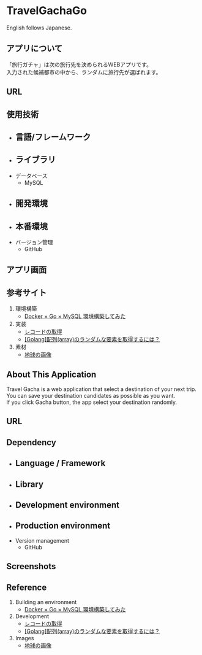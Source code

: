 # TravelGachaGo
English follows Japanese.

## アプリについて
「旅行ガチャ」は次の旅行先を決められるWEBアプリです。  
入力された候補都市の中から、ランダムに旅行先が選ばれます。

## URL

## 使用技術
- 言語/フレームワーク
  - 
- ライブラリ
  - 
- データベース
  - MySQL
- 開発環境
  - 
- 本番環境
  - 
- バージョン管理
  - GitHub

## アプリ画面


## 参考サイト
1. 環境構築
    - [Docker × Go × MySQL 環境構築してみた](https://qiita.com/nao-United92/items/01a3b02b41b0c26fb56d#go%E3%81%A8mysql%E3%82%92%E6%8E%A5%E7%B6%9A%E3%81%99%E3%82%8B)
2. 実装
    - [レコードの取得](https://gorm.io/ja_JP/docs/query.html)
    - [[Golang]配列(array)のランダムな要素を取得するには？](https://www.choge-blog.com/programming/golangarraygetrandomelement/)
3. 素材
    - [地球の画像](https://usagif.com/ja/kaiten-suru-chikyu-no-gif/)

## About This Application
Travel Gacha is a web application that select a destination of your next trip.  
You can save your destination candidates as possible as you want.  
If you click Gacha button, the app select your destination randomly.

## URL

## Dependency
- Language / Framework
  - 
- Library
  - 
- Development environment
  - 
- Production environment
  - 
- Version management
  - GitHub

## Screenshots

## Reference
1. Building an environment
    - [Docker × Go × MySQL 環境構築してみた](https://qiita.com/nao-United92/items/01a3b02b41b0c26fb56d#go%E3%81%A8mysql%E3%82%92%E6%8E%A5%E7%B6%9A%E3%81%99%E3%82%8B)
2. Development
    - [レコードの取得](https://gorm.io/ja_JP/docs/query.html)
    - [[Golang]配列(array)のランダムな要素を取得するには？](https://www.choge-blog.com/programming/golangarraygetrandomelement/)
3. Images
    - [地球の画像](https://usagif.com/ja/kaiten-suru-chikyu-no-gif/)
